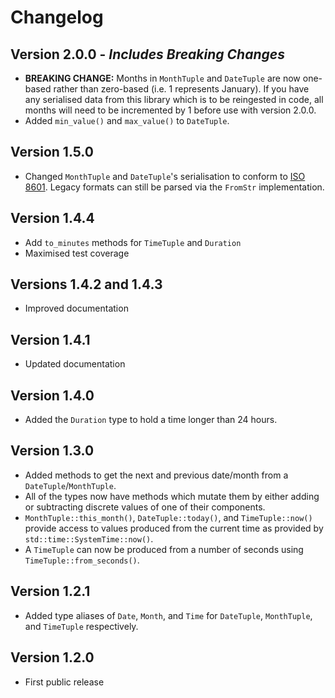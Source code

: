 # Changelog

## Version 2.0.0 - _Includes Breaking Changes_

-   **BREAKING CHANGE:** Months in `MonthTuple` and `DateTuple` are now one-based rather than zero-based (i.e. 1 represents January). If you have any serialised data from this library which is to be reingested in code, all months will need to be incremented by 1 before use with version 2.0.0.
-   Added `min_value()` and `max_value()` to `DateTuple`.

## Version 1.5.0

-   Changed `MonthTuple` and `DateTuple`'s serialisation to conform to [ISO 8601](https://www.iso.org/iso-8601-date-and-time-format.html). Legacy formats can still be parsed via the `FromStr` implementation.

## Version 1.4.4

-   Add `to_minutes` methods for `TimeTuple` and `Duration`
-   Maximised test coverage

## Versions 1.4.2 and 1.4.3

-   Improved documentation

## Version 1.4.1

-   Updated documentation

## Version 1.4.0

-   Added the `Duration` type to hold a time longer than 24 hours.

## Version 1.3.0

-   Added methods to get the next and previous date/month from a `DateTuple`/`MonthTuple`.
-   All of the types now have methods which mutate them by either adding or subtracting discrete values of one of their components.
-   `MonthTuple::this_month()`, `DateTuple::today()`, and `TimeTuple::now()` provide access to values produced from the current time as provided by `std::time::SystemTime::now()`.
-   A `TimeTuple` can now be produced from a number of seconds using `TimeTuple::from_seconds()`.

## Version 1.2.1

-   Added type aliases of `Date`, `Month`, and `Time` for `DateTuple`, `MonthTuple`, and `TimeTuple` respectively.

## Version 1.2.0

-   First public release
